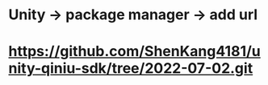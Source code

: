 # Unity -> package manager -> add url
# https://github.com/ShenKang4181/unity-qiniu-sdk/tree/2022-07-02.git